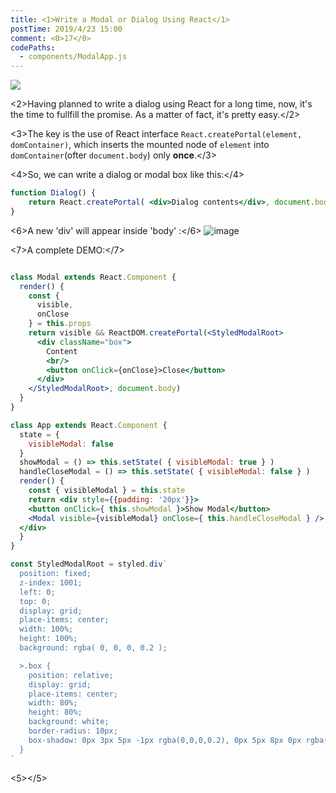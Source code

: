 ```yaml
---
title: <1>Write a Modal or Dialog Using React</1>
postTime: 2019/4/23 15:00
comment: <0>17</0>
codePaths:
  - components/ModalApp.js
---
```


![](https://user-images.githubusercontent.com/23733477/56563695-f17a9b00-65de-11e9-969f-f98977e7e9a1.png)

<2>Having planned to write a dialog using React for a long time, now, it's the time to fullfill the promise. As a matter of fact, it's pretty easy.</2>

<3>The key is the use of React interface `React.createPortal(element, domContainer)`, which inserts the mounted node of `element` into `domContainer`(ofter `document.body`) only **once**.</3>

<4>So, we can write a dialog or modal box like this:</4>
```jsx
function Dialog() {
    return React.createPortal( <div>Dialog contents</div>, document.body )
}
```

<6>A new 'div' will appear inside 'body' :</6>
![image](https://user-images.githubusercontent.com/23733477/56560376-d86dec00-65d6-11e9-95f5-bcfb31fcf16f.png)


<7>A complete DEMO:</7>

<ModalApp />

```jsx

class Modal extends React.Component {
  render() {
    const {
      visible,
      onClose
    } = this.props
    return visible && ReactDOM.createPortal(<StyledModalRoot>
      <div className="box">
        Content
        <br/>
        <button onClick={onClose}>Close</button>
      </div>
    </StyledModalRoot>, document.body)
  }
}

class App extends React.Component {
  state = {
    visibleModal: false
  }
  showModal = () => this.setState( { visibleModal: true } )
  handleCloseModal = () => this.setState( { visibleModal: false } )
  render() {
    const { visibleModal } = this.state
    return <div style={{padding: '20px'}}>
    <button onClick={ this.showModal }>Show Modal</button>
    <Modal visible={visibleModal} onClose={ this.handleCloseModal } />
  </div>
  }
}

const StyledModalRoot = styled.div`
  position: fixed;
  z-index: 1001;
  left: 0;
  top: 0;
  display: grid;
  place-items: center;
  width: 100%;
  height: 100%;
  background: rgba( 0, 0, 0, 0.2 );

  >.box {
    position: relative;
    display: grid;
    place-items: center;
    width: 80%;
    height: 80%;
    background: white;
    border-radius: 10px;
    box-shadow: 0px 3px 5px -1px rgba(0,0,0,0.2), 0px 5px 8px 0px rgba(0,0,0,0.14), 0px 1px 14px 0px rgba(0,0,0,0.12);
  }
`
```



<5></5>
